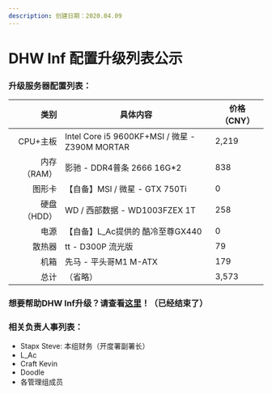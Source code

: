 ```yaml
---
description: 创建日期：2020.04.09
---
```


# DHW Inf 配置升级列表公示

### 升级服务器配置列表：

|      类别 | 具体内容                                         | 价格（CNY） |
| ------: | -------------------------------------------- | ------- |
|  CPU+主板 | Intel Core i5 9600KF+MSI / 微星 - Z390M MORTAR | 2,219   |
| 内存（RAM） | 影驰 - DDR4普条 2666 16G\*2                      | 838     |
|     图形卡 | 【自备】MSI / 微星 - GTX 750Ti                     | 0       |
| 硬盘（HDD） | WD / 西部数据 - WD1003FZEX 1T                    | 258     |
|      电源 | 【自备】L\_Ac提供的 酷冷至尊GX440                   | 0       |
|     散热器 | tt - D300P 流光版                               | 79      |
|      机箱 | 先马 - 平头哥M1 M-ATX                             | 179     |
|      总计 | （省略）                                         | ‭3,573‬ |

### 想要帮助DHW Inf升级？请查看[这里](inf-updating.md)！（已经结束了）

### 相关负责人事列表：

* Stapx Steve: 本组财务（开度署副署长）
* L\_Ac
* Craft Kevin
* Doodle
* 各管理组成员

